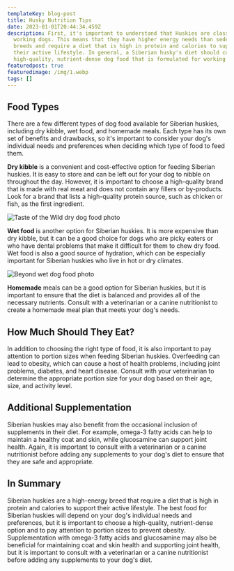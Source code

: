 ```yaml
---
templateKey: blog-post
title: Husky Nutrition Tips
date: 2023-01-01T20:44:34.459Z
description: First, it's important to understand that Huskies are classified as
  working dogs. This means that they have higher energy needs than sedentary
  breeds and require a diet that is high in protein and calories to support
  their active lifestyle. In general, a Siberian husky's diet should consist of
  high-quality, nutrient-dense dog food that is formulated for working breeds.
featuredpost: true
featuredimage: /img/1.webp
tags: []
---
```

## Food Types

There are a few different types of dog food available for Siberian huskies, including dry kibble, wet food, and homemade meals. Each type has its own set of benefits and drawbacks, so it's important to consider your dog's individual needs and preferences when deciding which type of food to feed them.

**Dry kibble** is a convenient and cost-effective option for feeding Siberian huskies. It is easy to store and can be left out for your dog to nibble on throughout the day. However, it is important to choose a high-quality brand that is made with real meat and does not contain any fillers or by-products. Look for a brand that lists a high-quality protein source, such as chicken or fish, as the first ingredient.

![Taste of the Wild dry dog food photo](/img/49064_main._ac_sl1500_v1524669762_.jpg "Taste of the Wild dry dog food")

**Wet food** is another option for Siberian huskies. It is more expensive than dry kibble, but it can be a good choice for dogs who are picky eaters or who have dental problems that make it difficult for them to chew dry food. Wet food is also a good source of hydration, which can be especially important for Siberian huskies who live in hot or dry climates.

![Beyond wet dog food photo](/img/51vec-c60ds.jpg "Beyond wet dog food")

**Homemade** meals can be a good option for Siberian huskies, but it is important to ensure that the diet is balanced and provides all of the necessary nutrients. Consult with a veterinarian or a canine nutritionist to create a homemade meal plan that meets your dog's needs.

## How Much Should They Eat?

In addition to choosing the right type of food, it is also important to pay attention to portion sizes when feeding Siberian huskies. Overfeeding can lead to obesity, which can cause a host of health problems, including joint problems, diabetes, and heart disease. Consult with your veterinarian to determine the appropriate portion size for your dog based on their age, size, and activity level.

## Additional Supplementation

Siberian huskies may also benefit from the occasional inclusion of supplements in their diet. For example, omega-3 fatty acids can help to maintain a healthy coat and skin, while glucosamine can support joint health. Again, it is important to consult with a veterinarian or a canine nutritionist before adding any supplements to your dog's diet to ensure that they are safe and appropriate.

## In Summary

Siberian huskies are a high-energy breed that require a diet that is high in protein and calories to support their active lifestyle. The best food for Siberian huskies will depend on your dog's individual needs and preferences, but it is important to choose a high-quality, nutrient-dense option and to pay attention to portion sizes to prevent obesity. Supplementation with omega-3 fatty acids and glucosamine may also be beneficial for maintaining coat and skin health and supporting joint health, but it is important to consult with a veterinarian or a canine nutritionist before adding any supplements to your dog's diet.